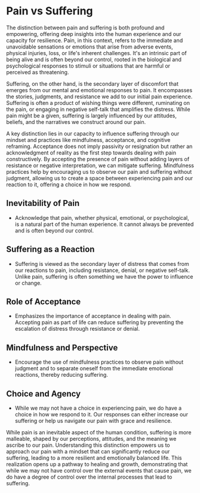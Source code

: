 #  Pain vs Suffering

The distinction between pain and suffering is both profound and empowering, offering deep insights into the human experience and our capacity for resilience. Pain, in this context, refers to the immediate and unavoidable sensations or emotions that arise from adverse events, physical injuries, loss, or life's inherent challenges. It's an intrinsic part of being alive and is often beyond our control, rooted in the biological and psychological responses to stimuli or situations that are harmful or perceived as threatening.

Suffering, on the other hand, is the secondary layer of discomfort that emerges from our mental and emotional responses to pain. It encompasses the stories, judgments, and resistance we add to our initial pain experience. Suffering is often a product of wishing things were different, ruminating on the pain, or engaging in negative self-talk that amplifies the distress. While pain might be a given, suffering is largely influenced by our attitudes, beliefs, and the narratives we construct around our pain.

A key distinction lies in our capacity to influence suffering through our mindset and practices like mindfulness, acceptance, and cognitive reframing. Acceptance does not imply passivity or resignation but rather an acknowledgment of reality as the first step towards dealing with pain constructively. By accepting the presence of pain without adding layers of resistance or negative interpretation, we can mitigate suffering. Mindfulness practices help by encouraging us to observe our pain and suffering without judgment, allowing us to create a space between experiencing pain and our reaction to it, offering a choice in how we respond.

## Inevitability of Pain
  - Acknowledge that pain, whether physical, emotional, or psychological, is a natural part of the human experience. It cannot always be prevented and is often beyond our control.
  
## Suffering as a Reaction
  - Suffering is viewed as the secondary layer of distress that comes from our reactions to pain, including resistance, denial, or negative self-talk. Unlike pain, suffering is often something we have the power to influence or change.
  
## Role of Acceptance
  - Emphasizes the importance of acceptance in dealing with pain. Accepting pain as part of life can reduce suffering by preventing the escalation of distress through resistance or denial.
  
## Mindfulness and Perspective
  - Encourage the use of mindfulness practices to observe pain without judgment and to separate oneself from the immediate emotional reactions, thereby reducing suffering.
  
## Choice and Agency
  - While we may not have a choice in experiencing pain, we do have a choice in how we respond to it. Our responses can either increase our suffering or help us navigate our pain with grace and resilience.

While pain is an inevitable aspect of the human condition, suffering is more malleable, shaped by our perceptions, attitudes, and the meaning we ascribe to our pain. Understanding this distinction empowers us to approach our pain with a mindset that can significantly reduce our suffering, leading to a more resilient and emotionally balanced life. This realization opens up a pathway to healing and growth, demonstrating that while we may not have control over the external events that cause pain, we do have a degree of control over the internal processes that lead to suffering.
